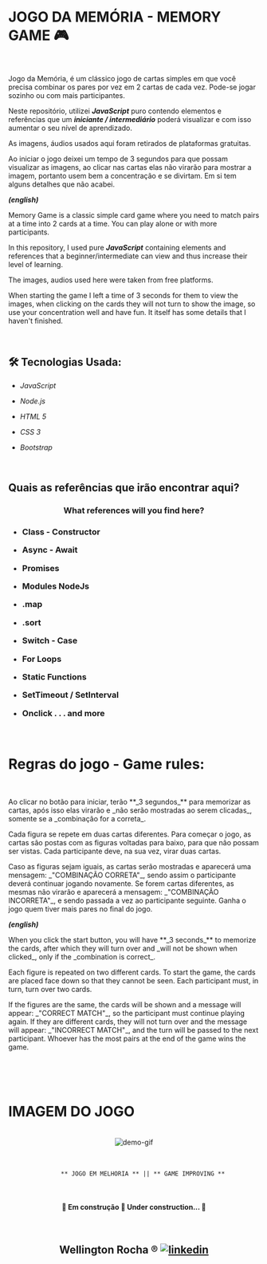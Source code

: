# JOGO DA MEMÓRIA - MEMORY GAME :video_game:
<br>
<p>Jogo da Memória, é um clássico jogo de cartas simples em que você precisa combinar os pares por vez em 2 cartas de cada vez. Pode-se jogar sozinho ou com mais participantes.</p> 

Neste repositório, utilizei **_JavaScript_** puro contendo elementos e referências que um *__iniciante / intermediário__* poderá visualizar e com isso aumentar o seu nível de aprendizado.

<p>As imagens, áudios usados aqui foram retirados de plataformas gratuitas.</p> 

<p>Ao iniciar o jogo deixei um tempo de 3 segundos para que possam visualizar as imagens, ao clicar nas cartas elas não virarão para mostrar a imagem, portanto usem bem a concentração e se divirtam. Em si tem alguns detalhes que não acabei.</p> 

 **_(english)_**

<p>Memory Game is a classic simple card game where you need to match pairs at a time into 2 cards at a time. You can play alone or with more participants.</p>

In this repository, I used pure *__JavaScript__* containing elements and references that a beginner/intermediate can view and thus increase their level of learning.

<p>The images, audios used here were taken from free platforms.</p>

<p>When starting the game I left a time of 3 seconds for them to view the images, when clicking on the cards they will not turn to show the image, so use your concentration well and have fun. It itself has some details that I haven't finished.</p>
<br>

## 🛠 Tecnologias Usada:

- _JavaScript_

- _Node.js_

- _HTML 5_

- _CSS 3_
  
- _Bootstrap_

<br>

## Quais as referências que irão encontrar aqui?

  <h3 align="center"> What references will you find here?<h3>

- Class - Constructor

- Async - Await

- Promises

- Modules NodeJs

- .map

- .sort

- Switch - Case

- For Loops

- Static Functions

- SetTimeout / SetInterval

- Onclick . . . and more

<br>


# Regras do jogo - Game rules:
<br>
<p>Ao clicar no botão para iniciar, terão **_3 segundos_** para memorizar as cartas, após isso elas virarão e _não serão mostradas ao serem clicadas_, somente se a _combinação for a correta_.</p>

<p>Cada figura se repete em duas cartas diferentes. Para começar o jogo, as cartas são postas com as figuras voltadas para baixo, para que não possam ser vistas. Cada participante deve, na sua vez, virar duas cartas.</p> 

<p>Caso as figuras sejam iguais, as cartas serão mostradas e aparecerá uma mensagem: _"COMBINAÇÃO CORRETA"_, sendo assim o participante deverá continuar jogando novamente. Se forem cartas diferentes, as mesmas não virarão e aparecerá a mensagem: _"COMBINAÇÃO INCORRETA"_, e sendo passada a vez ao participante seguinte. Ganha o jogo quem tiver mais pares no final do jogo.</p>

**_(english)_** 

<p>When you click the start button, you will have **_3 seconds_** to memorize the cards, after which they will turn over and _will not be shown when clicked_, only if the _combination is correct_.</p>

<p>Each figure is repeated on two different cards. To start the game, the cards are placed face down so that they cannot be seen. Each participant must, in turn, turn over two cards.</p>

<p>If the figures are the same, the cards will be shown and a message will appear: _"CORRECT MATCH"_, so the participant must continue playing again. If they are different cards, they will not turn over and the message will appear: _"INCORRECT MATCH"_, and the turn will be passed to the next participant. Whoever has the most pairs at the end of the game wins the game.</p>
<br>
<br>
<br>
<h1>IMAGEM DO JOGO</h1><br>
<div align="center">
<img src="./Github/Jogo%20da%20Memoria.gif" alt="demo-gif" height="" width="">
</div>

<br>
<br>
<div align="center">

~~~
     ** JOGO EM MELHORIA ** || ** GAME IMPROVING **
~~~
</div>
<br>
<h4 align="center"> 
	🚧  Em construção 🚀 Under construction...  🚧
</h4>
<br>
<p></p>


<h2 align="center"> Wellington Rocha ® <a href="https://www.linkedin.com/in/wellingtonrr/"><img alt="linkedin"  src="https://camo.githubusercontent.com/6dc9828248fb64760c234f5b24c275a4912e9bb546c281d0c8e67cecb3381669/68747470733a2f2f696d672e736869656c64732e696f2f62616467652f2d4c696e6b6564496e2d626c75653f7374796c653d666c6174266c6f676f3d4c696e6b6564696e266c6f676f436f6c6f723d7768697465">

